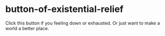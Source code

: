 # button-of-existential-relief
Click this button if you feeling down or exhausted. Or just want to make a world a better place.
